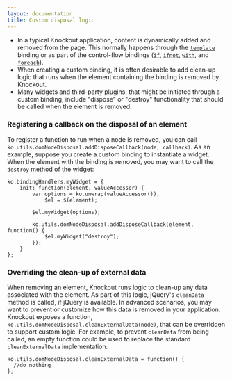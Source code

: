 ```yaml
---
layout: documentation
title: Custom disposal logic
---
```


- In a typical Knockout application, content is dynamically added and removed from the page. This normally happens through the [`template`](template-binding.html) binding or as part of the control-flow bindings ([`if`](if-binding.html), [`ifnot`](ifnot-binding.html), [`with`](with-binding.html), and [`foreach`](foreach-binding.html)).
- When creating a custom binding, it is often desirable to add clean-up logic that runs when the element containing the binding is removed by Knockout.
- Many widgets and third-party plugins, that might be initiated through a custom binding, include "dispose" or "destroy" functionality that should be called when the element is removed.

### Registering a callback on the disposal of an element

To register a function to run when a node is removed, you can call `ko.utils.domNodeDisposal.addDisposeCallback(node, callback)`. As an example, suppose you create a custom binding to instantiate a widget. When the element with the binding is removed, you may want to call the `destroy` method of the widget:

    ko.bindingHandlers.myWidget = {
        init: function(element, valueAccessor) {
            var options = ko.unwrap(valueAccessor()),
                $el = $(element);

            $el.myWidget(options);

            ko.utils.domNodeDisposal.addDisposeCallback(element, function() {
                $el.myWidget("destroy");
            });
        }
    };

### Overriding the clean-up of external data

When removing an element, Knockout runs logic to clean-up any data associated with the element. As part of this logic, jQuery's `cleanData` method is called, if jQuery is available. In advanced scenarios, you may want to prevent or customize how this data is removed in your application. Knockout exposes a function, `ko.utils.domNodeDisposal.cleanExternalData(node)`, that can be overridden to support custom logic. For example, to prevent `cleanData` from being called, an empty function could be used to replace the standard `cleanExternalData` implementation:

    ko.utils.domNodeDisposal.cleanExternalData = function() {
      //do nothing
    };
